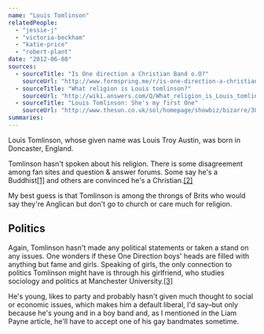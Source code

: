 ```yaml
---
name: "Louis Tomlinson"
relatedPeople:
  - "jessie-j"
  - "victoria-beckham"
  - "katie-price"
  - "robert-plant"
date: "2012-06-08"
sources:
  - sourceTitle: "Is One direction a Christian Band o.O?"
    sourceUrl: "http://www.formspring.me/r/is-one-direction-a-christian-band-o-0-just-wondering-n-my-ipod-won-t-play-that-right-songs-for-it/298197872011123167"
  - sourceTitle: "What religion is Louis tomlinson?"
    sourceUrl: "http://wiki.answers.com/Q/What_religion_is_Louis_tomlinson"
  - sourceTitle: "Louis Tomlinson: She's my first One"
    sourceUrl: "http://www.thesun.co.uk/sol/homepage/showbiz/bizarre/3820030/Louis-Tomlinson-Shes-mybr-first-One.html"
summaries:
---
```


Louis Tomlinson, whose given name was Louis Troy Austin, was born in Doncaster, England.

Tomlinson hasn't spoken about his religion. There is some disagreement among fan sites and question & answer forums. Some say he's a Buddhist<a class="source-citation" href="#http%3A%2F%2Fwww.formspring.me%2Fr%2Fis-one-direction-a-christian-band-o-0-just-wondering-n-my-ipod-won-t-play-that-right-songs-for-it%2F298197872011123167" title="Is One direction a Christian Band o.O?">[1]</a> and others are convinced he's a Christian.<a class="source-citation" href="#http%3A%2F%2Fwiki.answers.com%2FQ%2FWhat_religion_is_Louis_tomlinson" title="What religion is Louis tomlinson?">[2]</a>

My best guess is that Tomlinson is among the throngs of Brits who would say they're Anglican but don't go to church or care much for religion.


## Politics

Again, Tomlinson hasn't made any political statements or taken a stand on any issues. One wonders if these One Direction boys' heads are filled with anything but fame and girls. Speaking of girls, the only connection to politics Tomlinson might have is through his girlfriend, who studies sociology and politics at Manchester University.<a class="source-citation" href="#http%3A%2F%2Fwww.thesun.co.uk%2Fsol%2Fhomepage%2Fshowbiz%2Fbizarre%2F3820030%2FLouis-Tomlinson-Shes-mybr-first-One.html" title="Louis Tomlinson: She&apos;s my first One">[3]</a>

He's young, likes to party and probably hasn't given much thought to social or economic issues, which makes him a default liberal, I'd say–but only because he's young and in a boy band and, as I mentioned in the Liam Payne article, he'll have to accept one of his gay bandmates sometime.